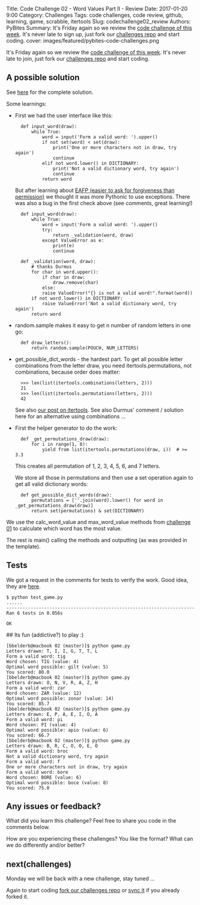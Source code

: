 Title: Code Challenge 02 - Word Values Part II - Review
Date: 2017-01-20 9:00
Category: Challenges
Tags: code challenges, code review, github, learning, game, scrabble, itertools
Slug: codechallenge02_review
Authors: PyBites
Summary: It's Friday again so we review the [code challenge of this week](http://pybit.es/codechallenge02.html). It's never late to sign up, just fork our [challenges repo](https://github.com/pybites/challenges) and start coding.
cover: images/featured/pybites-code-challenges.png

It's Friday again so we review the [code challenge of this week](http://pybit.es/codechallenge02.html). It's never late to join, just fork our [challenges repo](https://github.com/pybites/challenges) and start coding.

## A possible solution

See [here](https://github.com/pybites/challenges/blob/solutions/02/game.py) for the complete solution.

Some learnings:

* First we had the user interface like this: 

		def input_word(draw):
			while True:
				word = input('Form a valid word: ').upper()
				if not set(word) < set(draw):
					print('One or more characters not in draw, try again')
					continue
				elif not word.lower() in DICTIONARY:
					print('Not a valid dictionary word, try again')
					continue
				return word

	But after learning about [EAFP (easier to ask for forgiveness than permission)](http://pybit.es/error_handling.html) we thought it was more Pythonic to use exceptions. There was also a bug in the first check above (see comments, great learning!)

		def input_word(draw):
			while True:
				word = input('Form a valid word: ').upper()
				try:
					return _validation(word, draw)
				except ValueError as e:
					print(e)
					continue

		def _validation(word, draw):
			# thanks Durmus
			for char in word.upper():
				if char in draw:
					draw.remove(char)
				else:
				raise ValueError("{} is not a valid word!".format(word))
			if not word.lower() in DICTIONARY:
				raise ValueError('Not a valid dictionary word, try again')
			return word

* random.sample makes it easy to get n number of random letters in one go: 

		def draw_letters():
			return random.sample(POUCH, NUM_LETTERS)

* get_possible_dict_words - the hardest part. To get all possible letter combinations from the letter draw, you need itertools.permutations, not combinations, because order does matter: 

		>>> len(list(itertools.combinations(letters, 2)))
		21
		>>> len(list(itertools.permutations(letters, 2)))
		42

	See also [our post on itertools](http://pybit.es/itertools-examples.html). See also Durmus' comment / solution here for an alternative using combinations ...

* First the helper generator to do the work:

		def _get_permutations_draw(draw):
			for i in range(1, 8):
				yield from list(itertools.permutations(draw, i))  # >= 3.3

	This creates all permutation of 1, 2, 3, 4, 5, 6, and 7 letters.

	We store all those in permutations and then use a set operation again to get all valid dictionary words:

		def get_possible_dict_words(draw):
			permutations = [''.join(word).lower() for word in _get_permutations_draw(draw)]
			return set(permutations) & set(DICTIONARY)

We use the calc_word_value and max_word_value methods from [challenge 01](http://pybit.es/codechallenge01.html) to calculate which word has the most value. 

The rest is main() calling the methods and outputting (as was provided in the template).

## Tests

We got a request in the comments for tests to verify the work. Good idea, they are [here](https://github.com/pybites/challenges/blob/master/02/test_game.py).

	$ python test_game.py 
	......
	----------------------------------------------------------------------
	Ran 6 tests in 0.056s

	OK

## Its fun (addictive?) to play :)

	[bbelderb@macbook 02 (master)]$ python game.py 
	Letters drawn: T, I, I, G, T, T, L
	Form a valid word: tig
	Word chosen: TIG (value: 4)
	Optimal word possible: gilt (value: 5)
	You scored: 80.0
	[bbelderb@macbook 02 (master)]$ python game.py 
	Letters drawn: O, N, V, R, A, Z, H
	Form a valid word: zar
	Word chosen: ZAR (value: 12)
	Optimal word possible: zonar (value: 14)
	You scored: 85.7
	[bbelderb@macbook 02 (master)]$ python game.py 
	Letters drawn: E, P, A, E, I, O, A
	Form a valid word: pi
	Word chosen: PI (value: 4)
	Optimal word possible: apio (value: 6)
	You scored: 66.7
	[bbelderb@macbook 02 (master)]$ python game.py 
	Letters drawn: B, R, C, O, O, E, O
	Form a valid word: broc
	Not a valid dictionary word, try again
	Form a valid word: f
	One or more characters not in draw, try again
	Form a valid word: bore
	Word chosen: BORE (value: 6)
	Optimal word possible: boce (value: 8)
	You scored: 75.0

## Any issues or feedback?

What did you learn this challenge? Feel free to share you code in the comments below. 

How are you experiencing these challenges? You like the format? What can we do differently and/or better?

## next(challenges)

Monday we will be back with a new challenge, stay tuned ...

Again to start coding [fork our challenges repo](https://github.com/pybites/challenges) or [sync it](https://help.github.com/articles/syncing-a-fork/) if you already forked it.
